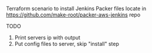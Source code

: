 Terraform scenario to install Jenkins
Packer files locate in https://github.com/make-root/packer-aws-jenkins repo

TODO
1. Print servers ip with output
2. Put config files to server, skip "install" step


